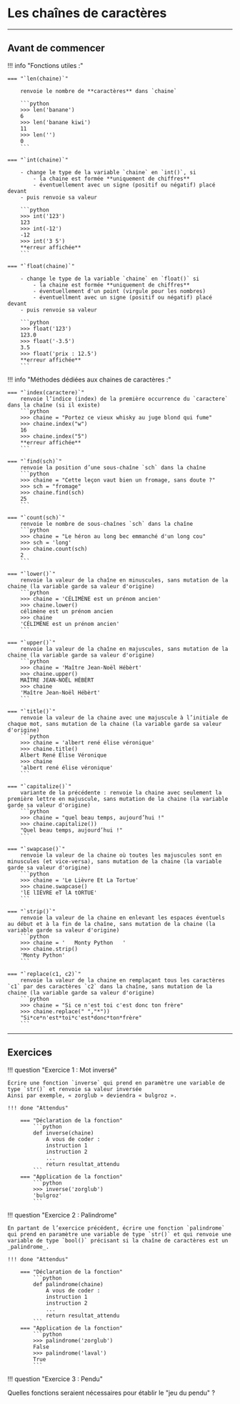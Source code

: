 # Les chaînes de caractères

___
## Avant de commencer

!!! info "Fonctions utiles :"

    === "`len(chaine)`"

        renvoie le nombre de **caractères** dans `chaine`

        ```python
        >>> len('banane')
        6
        >>> len('banane kiwi')
        11
        >>> len('')
        0
        ```

    === "`int(chaine)`"

        - change le type de la variable `chaine` en `int()`, si
            - la chaine est formée **uniquement de chiffres**
            - éventuellement avec un signe (positif ou négatif) placé devant
        - puis renvoie sa valeur

        ```python
        >>> int('123')
        123
        >>> int(-12')
        -12
        >>> int('3 5')
        **erreur affichée**
        ```

    === "`float(chaine)`"

        - change le type de la variable `chaine` en `float()` si
            - la chaine est formée **uniquement de chiffres**
            - éventuellement d'un point (virgule pour les nombres)
            - éventuellment avec un signe (positif ou négatif) placé devant
        - puis renvoie sa valeur

        ```python
        >>> float('123')
        123.0
        >>> float('-3.5')
        3.5
        >>> float('prix : 12.5')
        **erreur affichée**
        ```


!!! info "Méthodes dédiées aux chaines de caractères :" 

    === "`index(caractere)`"
        renvoie l’indice (index) de la première occurrence du `caractere` dans la chaîne (si il existe)
        ```python
        >>> chaine = "Portez ce vieux whisky au juge blond qui fume"
        >>> chaine.index("w")
        16
        >>> chaine.index("5")
        **erreur affichée**
        ```

    === "`find(sch)`"
        renvoie la position d’une sous-chaîne `sch` dans la chaîne
        ```python
        >>> chaine = "Cette leçon vaut bien un fromage, sans doute ?"  
        >>> sch = "fromage"  
        >>> chaine.find(sch)
        25  
        ```

    === "`count(sch)`"
        renvoie le nombre de sous-chaînes `sch` dans la chaîne
        ```python
        >>> chaine = "Le héron au long bec emmanché d'un long cou"  
        >>> sch = 'long'  
        >>> chaine.count(sch)
        2  
        ```

    === "`lower()`"
        renvoie la valeur de la chaîne en minuscules, sans mutation de la chaine (la variable garde sa valeur d'origine)
        ```python
        >>> chaine = 'CÉLIMÈNE est un prénom ancien'
        >>> chaine.lower()
        célimène est un prénom ancien   
        >>> chaine
        'CÉLIMÈNE est un prénom ancien'
        ```

    === "`upper()`"
        renvoie la valeur de la chaîne en majuscules, sans mutation de la chaine (la variable garde sa valeur d'origine)
        ```python
        >>> chaine = 'Maître Jean-Noël Hébèrt'
        >>> chaine.upper()
        MAÎTRE JEAN-NOËL HÉBÈRT
        >>> chaine
        'Maître Jean-Noël Hébèrt'
        ```

    === "`title()`"
        renvoie la valeur de la chaine avec une majuscule à l’initiale de chaque mot, sans mutation de la chaine (la variable garde sa valeur d'origine)
        ```python
        >>> chaine = 'albert rené élise véronique'
        >>> chaine.title()
        Albert René Élise Véronique
        >>> chaine
        'albert rené élise véronique'
        ```

    === "`capitalize()`"
        variante de la précédente : renvoie la chaine avec seulement la première lettre en majuscule, sans mutation de la chaine (la variable garde sa valeur d'origine)
        ```python
        >>> chaine = "quel beau temps, aujourd’hui !"  
        >>> chaine.capitalize())  
        "Quel beau temps, aujourd’hui !"
        ```

    === "`swapcase()`"
        renvoie la valeur de la chaine où toutes les majuscules sont en minuscules (et vice-versa), sans mutation de la chaine (la variable garde sa valeur d'origine)
        ```python
        >>> chaine = 'Le Lièvre Et La Tortue'
        >>> chaine.swapcase()
        'lE lIÈVRE eT lA tORTUE'
        ```

    === "`strip()`"
        renvoie la valeur de la chaine en enlevant les espaces éventuels au début et à la fin de la chaîne, sans mutation de la chaine (la variable garde sa valeur d'origine)
        ```python
        >>> chaine = '   Monty Python   '
        >>> chaine.strip()  
        'Monty Python'
        ```

    === "`replace(c1, c2)`"
        renvoie la valeur de la chaine en remplaçant tous les caractères `c1` par des caractères `c2` dans la chaîne, sans mutation de la chaine (la variable garde sa valeur d'origine)
        ```python
        >>> chaine = "Si ce n'est toi c'est donc ton frère"  
        >>> chaine.replace(" ","*"))
        "Si*ce*n'est*toi*c'est*donc*ton*frère"
        ```
___
## Exercices

!!! question "Exercice 1 : Mot inversé"

    Écrire une fonction `inverse` qui prend en paramètre une variable de type `str()` et renvoie sa valeur inversée  
    Ainsi par exemple, « zorglub » deviendra « bulgroz ».

    !!! done "Attendus"

        === "Déclaration de la fonction"
            ```python
            def inverse(chaine)
                A vous de coder :
                instruction 1
                instruction 2
                ...
                return resultat_attendu
            ```
        === "Application de la fonction"
            ```python
            >>> inverse('zorglub')
            'bulgroz'
            ```

!!! question "Exercice 2 : Palindrome"

    En partant de l’exercice précédent, écrire une fonction `palindrome` qui prend en paramètre une variable de type `str()` et qui renvoie une variable de type `bool()` précisant si la chaîne de caractères est un _palindrome_.

    !!! done "Attendus"
    
        === "Déclaration de la fonction"
            ```python
            def palindrome(chaine)
                A vous de coder :
                instruction 1
                instruction 2
                ...
                return resultat_attendu
            ```
        === "Application de la fonction"
            ```python
            >>> palindrome('zorglub')
            False
            >>> palindrome('laval')
            True
            ```

!!! question "Exercice 3 :   Pendu"

Quelles fonctions seraient nécessaires pour établir le "jeu du pendu" ?
